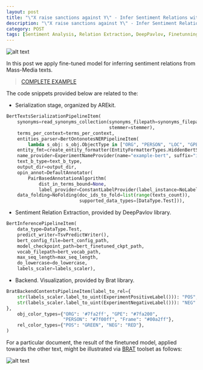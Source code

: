 ```yaml
---
layout: post
title: "\"X raise sanctions against Y\" - Infer Sentiment Relations with AREkit and DeepPavlov [part 2/2]"
description: "\"X raise sanctions against Y\" - Infer Sentiment Relations with AREkit and DeepPavlov [part 1/2]"
category: POST
tags: [Sentiment Analysis, Relation Extraction, DeepPavlov, Finetunning, Language Models, BERT]
---
```


![alt text]({{site.url}}/img/arekit_deepPavlov-infer.png)

In this post we apply fine-tuned model for inferring sentiment relations from Mass-Media texts.

<!--more-->

> [COMPLETE EXAMPLE](https://github.com/nicolay-r/ARElight/blob/main/examples/infer_texts_bert.py)

The code snippets provided below are related to the:

* Serialization stage, organized by AREkit.
```python
BertTextsSerializationPipelineItem(
    synonyms=read_synonyms_collection(synonyms_filepath=synonyms_filepath, 
                                      stemmer=stemmer),
    terms_per_context=terms_per_context,
    entities_parser=BertOntonotesNERPipelineItem(
        lambda s_obj: s_obj.ObjectType in ["ORG", "PERSON", "LOC", "GPE"]),
    entity_fmt=create_entity_formatter(EntityFormatterTypes.HiddenBertStyled),
    name_provider=ExperimentNameProvider(name="example-bert", suffix="infer"),
    text_b_type=text_b_type,
    output_dir=output_dir,
    opin_annot=DefaultAnnotator(
        PairBasedAnnotationAlgorithm(
            dist_in_terms_bound=None,
            label_provider=ConstantLabelProvider(label_instance=NoLabel()))),
    data_folding=NoFolding(doc_ids_to_fold=list(range(texts_count)),
                           supported_data_types=[DataType.Test])),
```

* Sentiment Relation Extraction, provided by DeepPavlov library.
```python
BertInferencePipelineItem(
    data_type=DataType.Test,
    predict_writer=TsvPredictWriter(),
    bert_config_file=bert_config_path,
    model_checkpoint_path=bert_finetuned_ckpt_path,
    vocab_filepath=bert_vocab_path,
    max_seq_length=max_seq_length,
    do_lowercase=do_lowercase,
    labels_scaler=labels_scaler),
```

* Backend. Visualization, provided by Brat library.
```python
BratBackendContentsPipelineItem(label_to_rel={
    str(labels_scaler.label_to_uint(ExperimentPositiveLabel())): "POS",
    str(labels_scaler.label_to_uint(ExperimentNegativeLabel())): "NEG"
},
    obj_color_types={"ORG": '#7fa2ff', "GPE": "#7fa200", 
                     "PERSON": "#7f00ff", "Frame": "#00a2ff"},
    rel_color_types={"POS": "GREEN", "NEG": "RED"},
)
```
For a particular document, the result of the finetuned model, applied towards the other text, might be 
illustrated via [BRAT](https://brat.nlplab.org/embed.html) toolset as follows:

![alt text](https://github.com/nicolay-r/ARElight/blob/main/docs/inference-bert-e1.png?raw=true)


